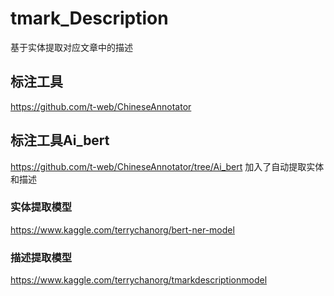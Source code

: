 # tmark_Description
基于实体提取对应文章中的描述

## 标注工具
https://github.com/t-web/ChineseAnnotator

## 标注工具Ai_bert
https://github.com/t-web/ChineseAnnotator/tree/Ai_bert
加入了自动提取实体和描述
### 实体提取模型
https://www.kaggle.com/terrychanorg/bert-ner-model
### 描述提取模型
https://www.kaggle.com/terrychanorg/tmarkdescriptionmodel




